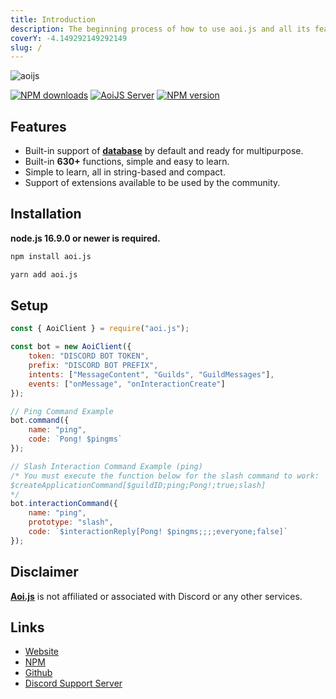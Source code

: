```yaml
---
title: Introduction
description: The beginning process of how to use aoi.js and all its features.
coverY: -4.149292149292149
slug: /
---
```


![aoijs](https://cdn.discordapp.com/attachments/1058843428831629443/1063251770228342895/aoijsbanner.png)

[![NPM downloads][download-image]][download-URL]
[![AoiJS Server][aoijs-server]][aoijs-server-URL]
[![NPM version][npm-image]][npm-URL]

[npm-image]: http://img.shields.io/npm/v/aoi.js.svg?color=42cfff
[npm-URL]: http://npmjs.org/package/aoi.js
[download-image]: https://img.shields.io/npm/dt/aoi.js.svg?color=3182b0
[download-URL]: https://npmjs.org/package/aoi.js
[aoijs-server]: https://img.shields.io/discord/773352845738115102?color=5865F2&logo=discord&logoColor=white
[aoijs-server-URL]: https://aoi.js.org/invite

## Features

- Built-in support of **[database](https://www.npmjs.com/package/aoi.db)** by default and ready for multipurpose.
- Built-in **630+** functions, simple and easy to learn.
- Simple to learn, all in string-based and compact.
- Support of extensions available to be used by the community.

## Installation

**node.js 16.9.0 or newer is required.**

```bash
npm install aoi.js
```

```bash
yarn add aoi.js
```

## Setup

```javascript
const { AoiClient } = require("aoi.js");

const bot = new AoiClient({
    token: "DISCORD BOT TOKEN",
    prefix: "DISCORD BOT PREFIX",
    intents: ["MessageContent", "Guilds", "GuildMessages"],
    events: ["onMessage", "onInteractionCreate"]
});

// Ping Command Example
bot.command({
    name: "ping",
    code: `Pong! $pingms`
});

// Slash Interaction Command Example (ping)
/* You must execute the function below for the slash command to work:
$createApplicationCommand[$guildID;ping;Pong!;true;slash]
*/
bot.interactionCommand({
    name: "ping",
    prototype: "slash",
    code: `$interactionReply[Pong! $pingms;;;;everyone;false]`
});
```

## Disclaimer

**[Aoi.js](https://www.npmjs.com/package/aoi.js)** is not affiliated or associated with Discord or any other services.

## Links

- [Website](https://aoi.js.org)
- [NPM](https://www.npmjs.com/package/aoi.js)
- [Github](https://github.com/AkaruiDevelopment/aoi.js)
- [Discord Support Server](https://discord.gg/HMUfMXDQsV)
